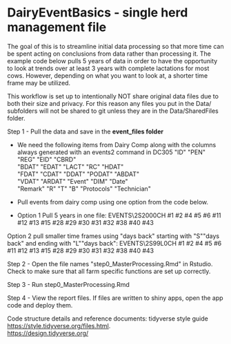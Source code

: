 # DairyEventBasics - single herd management file

The goal of this is to streamline initial data processing so that more time can be spent acting on conclusions from data rather than processing it. The example code below pulls 5 years of data in order to have the opportunity to look at trends over at least 3 years with complete lactations for most cows. However, depending on what you want to look at, a shorter time frame may be utilized.

This workflow is set up to intentionally NOT share original data files due to both their size and privacy. For this reason any files you put in the Data/ subfolders will not be shared to git unless they are in the Data/SharedFiles folder.

Step 1 - Pull the data and save in the **event_files folder**

-   We need the following items from Dairy Comp along with the columns always generated with an events2 command in DC305 "ID" "PEN" "REG" "EID" "CBRD"\
    "BDAT" "EDAT" "LACT" "RC" "HDAT"\
    "FDAT" "CDAT" "DDAT" "PODAT" "ABDAT"\
    "VDAT" "ARDAT" "Event" "DIM" "Date"\
    "Remark" "R" "T" "B" "Protocols" "Technician"

-   Pull events from dairy comp using one option from the code below.

-   Option 1 Pull 5 years in one file: EVENTS\\2S2000CH #1 #2 #4 #5 #6 #11 #12 #13 #15 #28 #29 #30 #31 #32 #38 #40 #43

Option 2 pull smaller time frames using "days back" starting with "S""days back" and ending with "L""days back": EVENTS\\2S99L0CH #1 #2 #4 #5 #6 #11 #12 #13 #15 #28 #29 #30 #31 #32 #38 #40 #43

Step 2 - Open the file names "step0_MasterProcessing.Rmd" in Rstudio. Check to make sure that all farm specific functions are set up correctly.

Step 3 - Run step0_MasterProcessing.Rmd

Step 4 - View the report files. If files are written to shiny apps, open the app code and deploy them.

Code structure details and reference documents: tidyverse style guide <https://style.tidyverse.org/files.html>.\
<https://design.tidyverse.org/>

